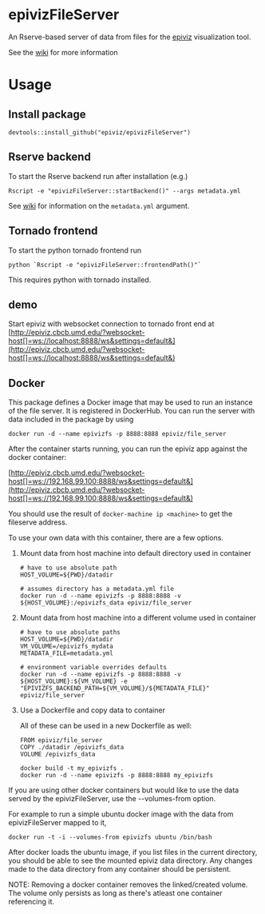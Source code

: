 # epivizFileServer

An Rserve-based server of data from files for the [epiviz](http://epiviz.org) visualization tool.

See the [wiki](https://github.com/epiviz/epivizFileServer/wiki) for more information

# Usage

## Install package

```{r}
devtools::install_github("epiviz/epivizFileServer")
```

## Rserve backend

To start the Rserve backend run after installation (e.g.)

```{bash}
Rscript -e "epivizFileServer::startBackend()" --args metadata.yml
```

See [wiki](https://github.com/epiviz/epivizFileServer/wiki) for information on the `metadata.yml` argument.

## Tornado frontend

To start the python tornado frontend run

```{bash}
python `Rscript -e "epivizFileServer::frontendPath()"`
```

This requires python with tornado installed.

## demo

Start epiviz with websocket connection to tornado front end at [http://epiviz.cbcb.umd.edu/?websocket-host[]=ws://localhost:8888/ws&settings=default&](http://epiviz.cbcb.umd.edu/?websocket-host[]=ws://localhost:8888/ws&settings=default&)

## Docker

This package defines a Docker image that may be used to run an instance of the file server.
It is registered in DockerHub. You can run the server with data included in the package by using

```{bash}
docker run -d --name epivizfs -p 8888:8888 epiviz/file_server
```

After the container starts running, you can run the epiviz app against the docker container:

[http://epiviz.cbcb.umd.edu/?websocket-host[]=ws://192.168.99.100:8888/ws&settings=default&](http://epiviz.cbcb.umd.edu/?websocket-host[]=ws://192.168.99.100:8888/ws&settings=default&)

You should use the result of `docker-machine ip <machine>` to get the fileserve address.

To use your own data with this container, there are a few options.

1. Mount data from host machine into default directory used in container

    ```{bash}
    # have to use absolute path
    HOST_VOLUME=${PWD}/datadir
    
    # assumes directory has a metadata.yml file
    docker run -d --name epivizfs -p 8888:8888 -v ${HOST_VOLUME}:/epivizfs_data epiviz/file_server
    ```

2. Mount data from host machine into a different volume used in container

    ```{bash}
    # have to use absolute paths
    HOST_VOLUME=${PWD}/datadir
    VM_VOLUME=/epivizfs_mydata
    METADATA_FILE=metadata.yml
    
    # environment variable overrides defaults
    docker run -d --name epivizfs -p 8888:8888 -v ${HOST_VOLUME}:${VM_VOLUME} -e "EPIVIZFS_BACKEND_PATH=${VM_VOLUME}/${METADATA_FILE}" epiviz/file_server
    ```

3. Use a Dockerfile and copy data to container

    All of these can be used in a new Dockerfile as well:
    
    ```{dockerfile}
    FROM epiviz/file_server
    COPY ./datadir /epivizfs_data
    VOLUME /epivizfs_data
    ```
    
    ```{bash}
    docker build -t my_epivizfs .
    docker run -d --name epivizfs -p 8888:8888 my_epivizfs
    ```

If you are using other docker containers but would like to use the data served by the epivizFileServer, use the --volumes-from option.

For example to run a simple ubuntu docker image with the data from epivizFileServer mapped to it,

```{bash}
docker run -t -i --volumes-from epivizfs ubuntu /bin/bash
```

After docker loads the ubuntu image, if you list files in the current directory, you should be able to see the mounted epiviz data directory. Any changes made to the data directory from any container should be persistent.

NOTE: Removing a docker container removes the linked/created volume. The volume only persists as long as there's atleast one container referencing it.